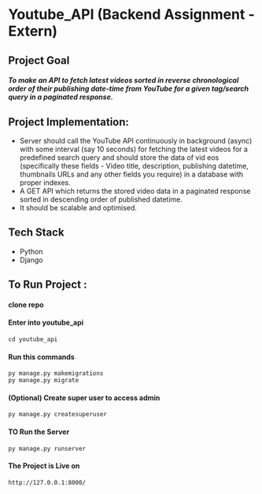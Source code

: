 # Youtube_API (Backend Assignment -Extern)

## Project Goal
#### *To make an API to fetch latest videos sorted in reverse chronological order of their publishing date-time from YouTube for a given tag/search query in a paginated response.*

## Project Implementation:
- Server should call the YouTube API continuously in background (async) with some interval (say 10 seconds) for fetching the latest videos for a predefined search query and should store the data of vid eos (specifically these fields - Video title, description, publishing datetime, thumbnails URLs and any other fields you require) in a database with proper indexes.
- A GET API which returns the stored video data in a paginated response sorted in descending order of published datetime.
- It should be scalable and optimised.

## Tech Stack
- Python
- Django

## To Run Project :
#### clone repo
#### Enter into youtube_api
``` 
cd youtube_api
```
#### Run this commands
```
py manage.py makemigrations
py manage.py migrate
```
#### (Optional) Create super user to access admin
```
py manage.py createsuperuser
```
#### TO Run the Server
```
py manage.py runserver
```
#### The Project is Live on 
```
http://127.0.0.1:8000/
```



